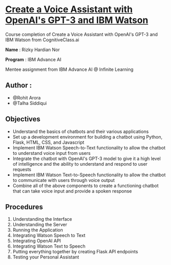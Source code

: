 # [Create a Voice Assistant with OpenAI's GPT-3 and IBM Watson](https://cognitiveclass.ai/courses/chatapp-powered-by-openai?authuser=0)

Course completion of Create a Voice Assistant with OpenAI's GPT-3 and IBM Watson from CognitiveClass.ai


**Name** : Rizky Hardian Nor

**Program** : IBM Advance AI

Mentee assignment from IBM Advance AI @ Infinite Learning

## **Author** : 
 * @Rohit Arora
 * @Talha Siddiqui

## Objectives

 -  Understand the basics of chatbots and their various applications
 -  Set up a development environment for building a chatbot using Python, Flask, HTML, CSS, and Javascript
 -  Implement IBM Watson Speech-to-Text functionality to allow the chatbot to understand voice input from users
 -  Integrate the chatbot with OpenAI's GPT-3 model to give it a high level of intelligence and the ability to understand and respond to user requests
 -  Implement IBM Watson Text-to-Speech functionality to allow the chatbot to communicate with users through voice output
 -  Combine all of the above components to create a functioning chatbot that can take voice input and provide a spoken response

## Procedures
 1. Understanding the Interface
 2. Understanding the Server
 3. Running the Application
 4. Integrating Watson Speech to Text
 5. Integrating OpenAI API
 6. Integrating Watson Text to Speech
 7. Putting everything together by creating Flask API endpoints
 8. Testing your Personal Assistant
